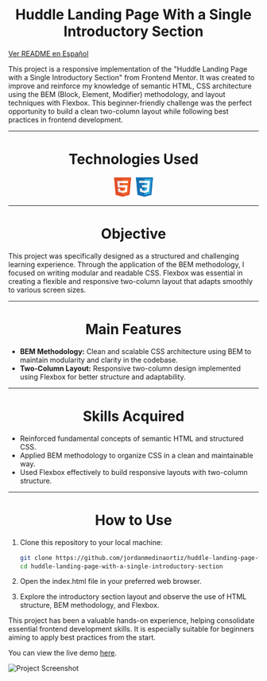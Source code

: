 <h1 align="center">Huddle Landing Page With a Single Introductory Section</h1>

<p align="left">
  <a href="README_ES.md" target="_blank">
    Ver README en Español
  </a>
</p>

<p>
  This project is a responsive implementation of the "Huddle Landing Page with a Single Introductory Section" from Frontend Mentor. It was created to improve and reinforce my knowledge of semantic HTML, CSS architecture using the BEM (Block, Element, Modifier) methodology, and layout techniques with Flexbox. This beginner-friendly challenge was the perfect opportunity to build a clean two-column layout while following best practices in frontend development.
</p>

<hr>

<h1 align="center">Technologies Used</h1>

<div align="center">
  <img src="https://github.com/devicons/devicon/blob/master/icons/html5/html5-original.svg" alt="HTML5" title="HTML5" width="40px">
  <img src="https://github.com/devicons/devicon/blob/master/icons/css3/css3-original.svg" alt="CSS3" title="CSS3" width="40px">
</div>

<hr>

<h1 align="center">Objective</h1>

<p>
  This project was specifically designed as a structured and challenging learning experience. Through the application of the BEM methodology, I focused on writing modular and readable CSS. Flexbox was essential in creating a flexible and responsive two-column layout that adapts smoothly to various screen sizes.
</p>

<hr>

<h1 align="center">Main Features</h1>

<ul>
  <li><b>BEM Methodology:</b> Clean and scalable CSS architecture using BEM to maintain modularity and clarity in the codebase.</li>
  <li><b>Two-Column Layout:</b> Responsive two-column design implemented using Flexbox for better structure and adaptability.</li>
</ul>

<hr>

<h1 align="center">Skills Acquired</h1>

<ul>
  <li>Reinforced fundamental concepts of semantic HTML and structured CSS.</li>
  <li>Applied BEM methodology to organize CSS in a clean and maintainable way.</li>
  <li>Used Flexbox effectively to build responsive layouts with two-column structure.</li>
</ul>

<hr>

<h1 align="center">How to Use</h1>

1. Clone this repository to your local machine:

   ```sh
   git clone https://github.com/jordanmedinaortiz/huddle-landing-page-with-a-single-introductory-section.git
   cd huddle-landing-page-with-a-single-introductory-section
    ```
2. Open the index.html file in your preferred web browser.

3. Explore the introductory section layout and observe the use of HTML structure, BEM methodology, and Flexbox.

<p> This project has been a valuable hands-on experience, helping consolidate essential frontend development skills. It is especially suitable for beginners aiming to apply best practices from the start. </p>
<p> You can view the live demo <a href="https://jordanmedinaortiz.github.io/huddle-landing-page-with-a-single-introductory-section/" target="_blank">here</a>. </p>
<img src="huddle-landing-page-with-a-single-introductory-section.png" alt="Project Screenshot" title="Huddle Landing Page Preview" />
